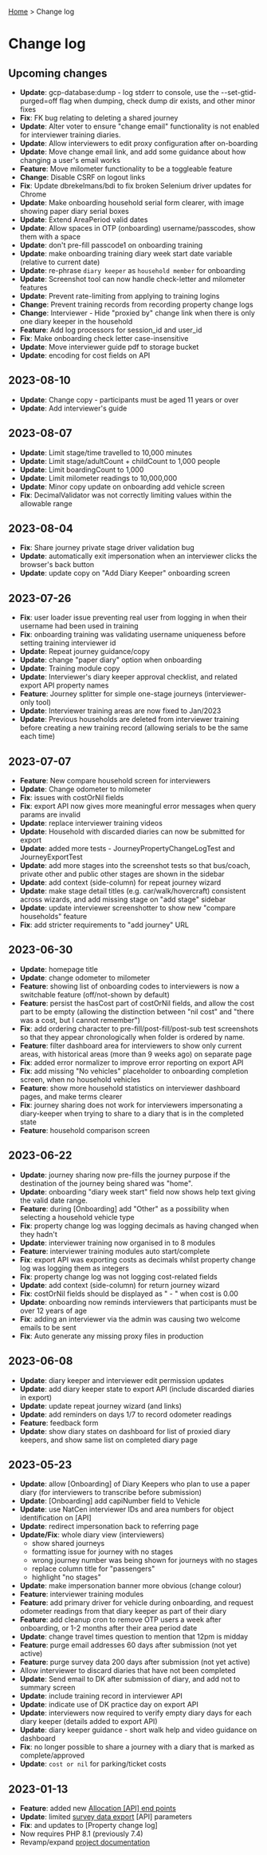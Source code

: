 [Home](../README.md) > Change log

# Change log

## Upcoming changes
- **Update**: gcp-database:dump - log stderr to console, use the --set-gtid-purged=off flag when dumping, check dump dir exists, and other minor fixes
- **Fix**: FK bug relating to deleting a shared journey
- **Update**: Alter voter to ensure "change email" functionality is not enabled for interviewer training diaries.
- **Update**: Allow interviewers to edit proxy configuration after on-boarding
- **Update**: Move change email link, and add some guidance about how changing a user's email works
- **Feature**: Move milometer functionality to be a toggleable feature
- **Change**: Disable CSRF on logout links
- **Fix**: Update dbrekelmans/bdi to fix broken Selenium driver updates for Chrome
- **Update**: Make onboarding household serial form clearer, with image showing paper diary serial boxes
- **Update**: Extend AreaPeriod valid dates
- **Update**: Allow spaces in OTP (onboarding) username/passcodes, show them with a space
- **Update**: don't pre-fill passcode1 on onboarding training
- **Update**: make onboarding training diary week start date variable (relative to current date)
- **Update**: re-phrase `diary keeper` as `household member` for onboarding
- **Update**: Screenshot tool can now handle check-letter and milometer features
- **Update**: Prevent rate-limiting from applying to training logins
- **Change**: Prevent training records from recording property change logs
- **Change**: Interviewer - Hide "proxied by" change link when there is only one diary keeper in the household 
- **Feature**: Add log processors for session_id and user_id
- **Fix**: Make onboarding check letter case-insensitive
- **Update**: Move interviewer guide pdf to storage bucket
- **Update**: encoding for cost fields on API

## 2023-08-10
- **Update**: Change copy - participants must be aged 11 years or over
- **Update**: Add interviewer's guide

## 2023-08-07
- **Update**: Limit stage/time travelled to 10,000 minutes
- **Update**: Limit stage/adultCount + childCount to 1,000 people
- **Update**: Limit boardingCount to 1,000
- **Update**: Limit milometer readings to 10,000,000
- **Update**: Minor copy update on onboarding add vehicle screen
- **Fix**: DecimalValidator was not correctly limiting values within the allowable range

## 2023-08-04
- **Fix**: Share journey private stage driver validation bug
- **Update**: automatically exit impersonation when an interviewer clicks the browser's back button
- **Update**: update copy on "Add Diary Keeper" onboarding screen

## 2023-07-26
- **Fix**: user loader issue preventing real user from logging in when their username had been used in training
- **Fix**: onboarding training was validating username uniqueness before setting training interviewer id
- **Update**: Repeat journey guidance/copy
- **Update**: change "paper diary" option when onboarding
- **Update**: Training module copy
- **Update**: Interviewer's diary keeper approval checklist, and related export API property names
- **Feature**: Journey splitter for simple one-stage journeys (interviewer-only tool)
- **Update**: Interviewer training areas are now fixed to Jan/2023
- **Update**: Previous households are deleted from interviewer training before creating a new training record (allowing serials to be the same each time)

## 2023-07-07
- **Feature**: New compare household screen for interviewers
- **Update**: Change odometer to milometer
- **Fix**: issues with costOrNil fields
- **Fix**: export API now gives more meaningful error messages when query params are invalid
- **Update**: replace interviewer training videos
- **Update**: Household with discarded diaries can now be submitted for export
- **Update**: added more tests - JourneyPropertyChangeLogTest and JourneyExportTest
- **Update**: add more stages into the screenshot tests so that bus/coach, private other and public other stages are shown in the sidebar
- **Update**: add context (side-column) for repeat journey wizard
- **Update**: make stage detail titles (e.g. car/walk/hovercraft) consistent across wizards, and add missing stage on "add stage" sidebar
- **Update**: update interviewer screenshotter to show new "compare households" feature
- **Fix**: add stricter requirements to "add journey" URL

## 2023-06-30
- **Update**: homepage title
- **Update**: change odometer to milometer
- **Feature**: showing list of onboarding codes to interviewers is now a switchable feature (off/not-shown by default)
- **Feature**: persist the hasCost part of costOrNil fields, and allow the cost part to be empty (allowing the
  distinction between "nil cost" and "there was a cost, but I cannot remember")
- **Fix**: add ordering character to pre-fill/post-fill/post-sub test screenshots so that they appear chronologically 
  when folder is ordered by name. 
- **Feature**: filter dashboard area for interviewers to show only current areas, with historical areas (more than 9 weeks ago) on separate page
- **Fix**: added error normalizer to improve error reporting on export API
- **Fix**: add missing "No vehicles" placeholder to onboarding completion screen, when no household vehicles
- **Feature**: show more household statistics on interviewer dashboard pages, and make terms clearer
- **Fix**: journey sharing does not work for interviewers impersonating a diary-keeper when trying to share to a diary that is in the completed state
- **Feature**: household comparison screen

## 2023-06-22
- **Update**: journey sharing now pre-fills the journey purpose if the destination of the journey being shared was "home".
- **Update**: onboarding "diary week start" field now shows help text giving the valid date range.
- **Feature**: during [Onboarding] add "Other" as a possibility when selecting a household vehicle type
- **Fix**: property change log was logging decimals as having changed when they hadn't
- **Update**: interviewer training now organised in to 8 modules
- **Feature**: interviewer training modules auto start/complete
- **Fix**: export API was exporting costs as decimals whilst property change log was logging them as integers
- **Fix**: property change log was not logging cost-related fields
- **Update**: add context (side-column) for return journey wizard
- **Fix**: costOrNil fields should be displayed as " - " when cost is 0.00
- **Update**: onboarding now reminds interviewers that participants must be over 12 years of age
- **Fix**: adding an interviewer via the admin was causing two welcome emails to be sent
- **Fix**: Auto generate any missing proxy files in production

## 2023-06-08
- **Update**: diary keeper and interviewer edit permission updates
- **Update**: add diary keeper state to export API (include discarded diaries in export)
- **Update**: update repeat journey wizard (and links)
- **Update**: add reminders on days 1/7 to record odometer readings
- **Feature**: feedback form
- **Update**: show diary states on dashboard for list of proxied diary keepers, and show same list on completed diary page

## 2023-05-23

- **Update**: allow [Onboarding] of Diary Keepers who plan to use a paper diary (for interviewers to transcribe before submission)
- **Update**: [Onboarding] add capiNumber field to Vehicle
- **Update**: use NatCen interviewer IDs and area numbers for object identification on [API]
- **Update**: redirect impersonation back to referring page
- **Update/Fix**: whole diary view (interviewers)
  - show shared journeys
  - formatting issue for journey with no stages
  - wrong journey number was being shown for journeys with no stages
  - replace column title for "passengers"
  - highlight "no stages"
- **Update**: make impersonation banner more obvious (change colour)
- **Feature**: interviewer training modules 
- **Feature**: add primary driver for vehicle during onboarding, and request odometer readings from that diary keeper as part of their diary
- **Feature**: add cleanup cron to remove OTP users a week after onboarding, or 1-2 months after their area period date
- **Update**: change travel times question to mention that 12pm is midday
- **Feature**: purge email addresses 60 days after submission (not yet active)
- **Feature**: purge survey data 200 days after submission (not yet active)
- Allow interviewer to discard diaries that have not been completed
- **Update**: Send email to DK after submission of diary, and add not to summary screen
- **Update**: include training record in interviewer API
- **Update**: indicate use of DK practice day on export API
- **Update**: interviewers now required to verify empty diary days for each diary keeper (details added to export API)
- **Update**: diary keeper guidance - short walk help and video guidance on dashboard
- **Fix**: no longer possible to share a journey with a diary that is marked as complete/approved
- **Update**: `cost or nil` for parking/ticket costs

## 2023-01-13

- **Feature**: added new [Allocation [API] end points](API/Allocation.md)
- **Update**: limited [survey data export](API/SurveyExport.md) [API] parameters
- **Fix**: and updates to [Property change log]
- Now requires PHP 8.1 (previously 7.4)
- Revamp/expand [project documentation](../README.md)